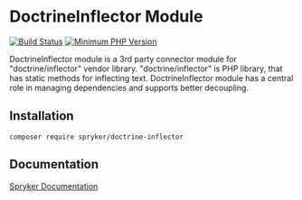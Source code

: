 # DoctrineInflector Module
[![Build Status](https://travis-ci.org/spryker/doctrine-inflector.svg)](https://travis-ci.org/spryker/doctrine-inflector)
[![Minimum PHP Version](https://img.shields.io/badge/php-%3E%3D%207.3-8892BF.svg)](https://php.net/)

DoctrineInflector module is a 3rd party connector module for "doctrine/inflector" vendor library.
"doctrine/inflector" is PHP library, that has static methods for inflecting text.
DoctrineInflector module has a central role in managing dependencies and supports better decoupling.

## Installation

```
composer require spryker/doctrine-inflector
```

## Documentation

[Spryker Documentation](https://academy.spryker.com/developing_with_spryker/module_guide/modules.html)

